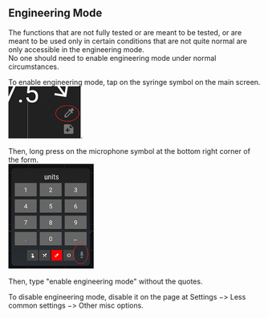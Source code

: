 ## Engineering Mode  

The functions that are not fully tested or are meant to be tested, or are meant to be used only in certain conditions that are not quite normal are only accessible in the engineering mode.  
No one should need to enable engineering mode under normal circumstances.  

To enable engineering mode, tap on the syringe symbol on the main screen.  
![](./images/syringe-symbol.png).  

Then, long press on the microphone symbol at the bottom right corner of the form.  
![](./images/treatment-menu.png)  

Then, type "enable engineering mode" without the quotes.  

To disable engineering mode, disable it on the page at Settings &#8722;> Less common settings &#8722;> Other misc options.  
